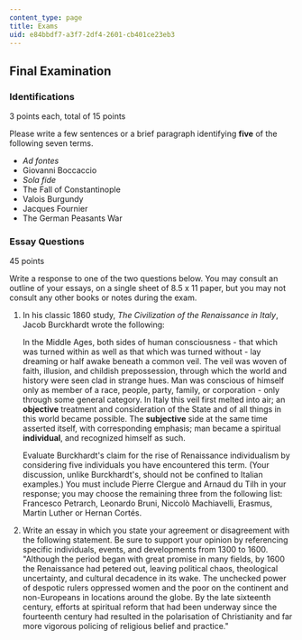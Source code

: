 ```yaml
---
content_type: page
title: Exams
uid: e84bbdf7-a3f7-2df4-2601-cb401ce23eb3
---
```


Final Examination
-----------------

### Identifications

3 points each, total of 15 points

Please write a few sentences or a brief paragraph identifying **five** of the following seven terms.

*   _Ad fontes_
*   Giovanni Boccaccio
*   _Sola fide_
*   The Fall of Constantinople
*   Valois Burgundy
*   Jacques Fournier
*   The German Peasants War

### Essay Questions

45 points

Write a response to one of the two questions below. You may consult an outline of your essays, on a single sheet of 8.5 x 11 paper, but you may not consult any other books or notes during the exam.

1.  In his classic 1860 study, _The Civilization of the Renaissance in Italy_, Jacob Burckhardt wrote the following:
    
    In the Middle Ages, both sides of human consciousness - that which was turned within as well as that which was turned without - lay dreaming or half awake beneath a common veil. The veil was woven of faith, illusion, and childish prepossession, through which the world and history were seen clad in strange hues. Man was conscious of himself only as member of a race, people, party, family, or corporation - only through some general category. In Italy this veil first melted into air; an **objective** treatment and consideration of the State and of all things in this world became possible. The **subjective** side at the same time asserted itself, with corresponding emphasis; man became a spiritual **individual**, and recognized himself as such.
    
    Evaluate Burckhardt's claim for the rise of Renaissance individualism by considering five individuals you have encountered this term. (Your discussion, unlike Burckhardt's, should not be confined to Italian examples.) You must include Pierre Clergue and Arnaud du Tilh in your response; you may choose the remaining three from the following list: Francesco Petrarch, Leonardo Bruni, Niccolò Machiavelli, Erasmus, Martin Luther or Hernan Cortés.
    
2.  Write an essay in which you state your agreement or disagreement with the following statement. Be sure to support your opinion by referencing specific individuals, events, and developments from 1300 to 1600. "Although the period began with great promise in many fields, by 1600 the Renaissance had petered out, leaving political chaos, theological uncertainty, and cultural decadence in its wake. The unchecked power of despotic rulers oppressed women and the poor on the continent and non-Europeans in locations around the globe. By the late sixteenth century, efforts at spiritual reform that had been underway since the fourteenth century had resulted in the polarisation of Christianity and far more vigorous policing of religious belief and practice."